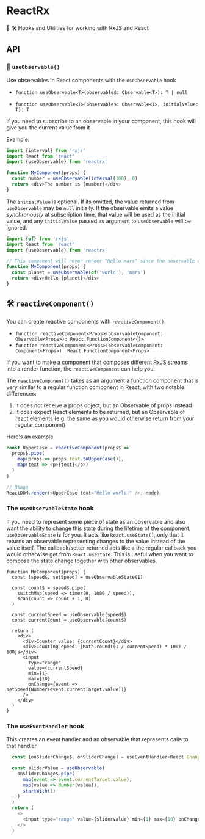 # ReactRx

:fishing_pole_and_fish: :hammer_and_wrench: Hooks and Utilities for working with RxJS and React

## API
### :fishing_pole_and_fish: `useObservable()`
Use observables in React components with the `useObservable` hook

- `function useObservable<T>(observable$: Observable<T>): T | null`

- `function useObservable<T>(observable$: Observable<T>, initialValue: T): T`

If you need to subscribe to an observable in your component, this hook will give you the current value from it

Example:
```js
import {interval} from 'rxjs'
import React from 'react'
import {useObservable} from 'reactrx'

function MyComponent(props) {
  const number = useObservable(interval(100), 0)
  return <div>The number is {number}</div>
}
```
The `initialValue` is optional. If its omitted, the value returned from `useObservable` may be `null` initially. If the observable emits a value _synchronously_ at subscription time, that value will be used as the initial value, and any `initialValue` passed as argument to `useObservable` will be ignored.

```js
import {of} from 'rxjs'
import React from 'react'
import {useObservable} from 'reactrx'

// This component will never render "Hello mars" since the observable emits "world" synchronously.
function MyComponent(props) {
  const planet = useObservable(of('world'), 'mars')
  return <div>Hello {planet}</div>
}
```

## :hammer_and_wrench: `reactiveComponent()`
You can create reactive components with `reactiveComponent()`

- `function reactiveComponent<Props>(observableComponent: Observable<Props>): React.FunctionComponent<{}>`
- `function reactiveComponent<Props>(observableComponent: Component<Props>): React.FunctionComponent<Props>`


If you want to make a component that composes different RxJS streams into a render function, the `reactiveComponent` can help you.

The `reactiveComponent()` takes as an argument a function component that is very similar to a regular function component in React, with two notable differences:

1) It does not receive a props object, but an Observable of props instead 
2) It does expect React elements to be returned, but an Observable of react elements (e.g. the same as you would otherwise return from your regular component)

Here's an example
```ts
const UpperCase = reactiveComponent(props$ =>
  props$.pipe(
    map(props => props.text.toUpperCase()),
    map(text => <p>{text}</p>)
  )
)

// Usage
ReactDOM.render(<UpperCase text="Hello world!" />, node)
```

### The `useObservableState` hook
If you need to represent some piece of state as an observable and also want the ability to change this state during the lifetime of the component, `useObservableState` is for you. It acts like `React.useState()`, only that it returns an observable representing changes to the value instead of the value itself. The callback/setter returned acts like a the regular callback you would otherwise get from `React.useState`. This is useful when you want to compose the state change together with other observables.
```
function MyComponent(props) {
  const [speed$, setSpeed] = useObservableState(1)

  const count$ = speed$.pipe(
    switchMap(speed => timer(0, 1000 / speed)),
    scan(count => count + 1, 0)
  )

  const currentSpeed = useObservable(speed$)
  const currentCount = useObservable(count$)

  return (
    <div>
      <div>Counter value: {currentCount}</div>
      <div>Counting speed: {Math.round((1 / currentSpeed) * 100) / 100}s</div>
      <input
        type="range"
        value={currentSpeed}
        min={1}
        max={10}
        onChange={event => setSpeed(Number(event.currentTarget.value))}
      />
    </div>
  )
}
```

### The `useEventHandler` hook
This creates an event handler and an observable that represents calls to that handler
```js
  const [onSliderChange$, onSliderChange] = useEventHandler<React.ChangeEvent<HTMLInputElement>>()

  const sliderValue = useObservable(
    onSliderChange$.pipe(
      map(event => event.currentTarget.value),
      map(value => Number(value)),
      startWith(1)
    )
  )
  return (
    <>
      <input type="range" value={sliderValue} min={1} max={10} onChange={onSliderChange} /> {sliderValue}
    </>
  )
```
